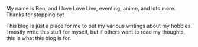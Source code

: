 My name is Ben, and I love Love Live, eventing, anime, and lots more. Thanks for stopping by!

This blog is just a place for me to put my various writings about my hobbies. I mostly write this stuff for myself, but if others want to read my thoughts, this is what this blog is for.
